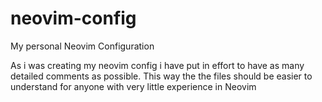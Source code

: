 # neovim-config
My personal Neovim Configuration

As i was creating my neovim config i have put in effort to have as many detailed
comments as possible. This way the the files should be easier to understand for
anyone with very little experience in Neovim
